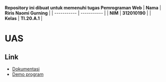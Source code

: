 <strong>Repository ini dibuat untuk memenuhi tugas Pemrograman Web</strong>
| <strong>Nama</strong> | <strong>Riris Naomi Gurning</strong> |
| ----------- | ----------- |
| <strong>NIM</strong> | <strong>312010190</strong> |
| <strong>Kelas</strong> | <strong>TI.20.A.1</strong> |

# UAS

## Link

- [Dokumentasi]()
- [Demo program](http://sistemantrianriris.epizy.com/)
